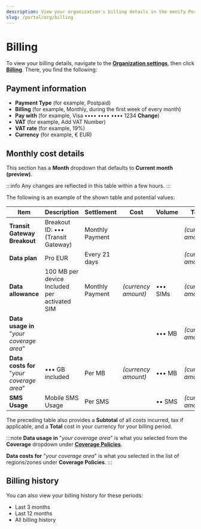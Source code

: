 ```yaml
---
description: View your organization's billing details in the emnify Portal
slug: /portal/org/billing
---
```


# Billing

To view your billing details, navigate to the [**Organization settings**](https://portal.emnify.com/organisation-settings/), then click [**Billing**](https://portal.emnify.com/organisation-settings/billing).
There, you find the following:

## Payment information

- **Payment Type** (for example, Postpaid)
- **Billing** (for example, Monthly, during the first week of every month)
- **Pay with** (for example, Visa •••• •••• •••• 1234 **Change**)
- **VAT** (for example, Add VAT Number)
- **VAT rate** (for example, 19%)
- **Currency** (for example, € EUR)

## Monthly cost details

This section has a **Month** dropdown that defaults to **Current month (preview)**.

:::info
Any changes are reflected in this table within a few hours.
:::

The following is an example of the shown table and potential values:

| Item | Description | Settlement | Cost | Volume | Total |
| ---- | ----------- | ---------- | ---- | ------ | ----- |
| **Transit Gateway Breakout** | Breakout ID: ••• (Transit Gateway) | Monthly Payment | | | _(currency amount)_ |
| **Data plan** | Pro EUR | Every 21 days |  | | _(currency amount)_ |
| **Data allowance** | 100 MB per device Included per activated SIM | Monthly Payment | _(currency amount)_ | ••• SIMs | _(currency amount)_ |
| **Data usage in** "_your coverage area_" |  |  |  | ••• MB | _(currency amount)_ |
| **Data costs for** "_your coverage area_"  | ••• GB included | Per MB | _(currency amount)_ | ••• MB | _(currency amount)_ |
| **SMS Usage** | Mobile SMS Usage | Per SMS | | •• SMS | _(currency amount)_ |

The preceding table also provides a **Subtotal** of all costs incurred, tax if applicable, and a **Total** cost in your currency for your billing period.

:::note
**Data usage in** "_your coverage area_" is what you selected from the **Coverage** dropdown under [**Coverage Policies**](https://portal.emnify.com/device-policies#coverage-policies).

**Data costs for** "_your coverage area_" is what you selected in the list of regions/zones under **Coverage Policies**.
:::

## Billing history

You can also view your billing history for these periods:

- Last 3 months
- Last 12 months
- All billing history
